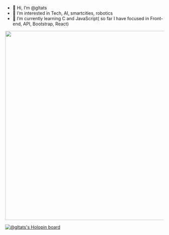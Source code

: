 - 👋 Hi, I’m @gltats
- 👀 I’m interested in Tech, AI, smartcities, robotics
- 🌱 I’m currently learning C and JavaScript( so far I have focused in Front-end, API, Bootstrap, React)

<div align="right">
  <img src="https://media.giphy.com/media/wwg1suUiTbCY8H8vIA/giphy-downsized-large.gif" width="600"/>
</div>


[![@gltats's Holopin board](https://holopin.me/gltats)](https://holopin.io/@gltats)

<!---
gltats/gltats is a ✨ special ✨ repository because its `README.md` (this file) appears on your GitHub profile.
You can click the Preview link to take a look at your changes.
--->
